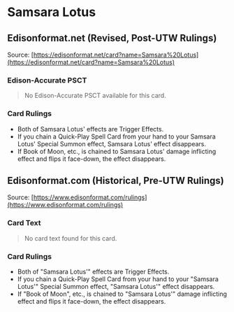 # Samsara Lotus

## Edisonformat.net (Revised, Post-UTW Rulings)

Source: [https://edisonformat.net/card?name=Samsara%20Lotus](https://edisonformat.net/card?name=Samsara%20Lotus)

### Edison-Accurate PSCT

> No Edison-Accurate PSCT available for this card.

### Card Rulings

*   Both of Samsara Lotus' effects are Trigger Effects.
*   If you chain a Quick-Play Spell Card from your hand to your Samsara Lotus' Special Summon effect, Samsara Lotus' effect disappears.
*   If Book of Moon, etc., is chained to Samsara Lotus' damage inflicting effect and flips it face-down, the effect disappears.


## Edisonformat.com (Historical, Pre-UTW Rulings)

Source: [https://www.edisonformat.com/rulings](https://www.edisonformat.com/rulings)

### Card Text

> No card text found for this card.

### Card Rulings

*   Both of "Samsara Lotus'" effects are Trigger Effects.
*   If you chain a Quick-Play Spell Card from your hand to your "Samsara Lotus'" Special Summon effect, "Samsara Lotus'" effect disappears.
*   If "Book of Moon", etc., is chained to "Samsara Lotus'" damage inflicting effect and flips it face-down, the effect disappears.


